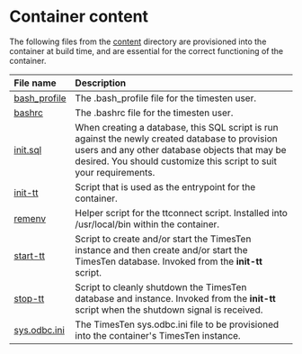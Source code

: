 # Container content

The following files from the [content](./content) directory are provisioned into the container at build time, and are essential for the correct functioning of the container.

| File name            | Description                                     |
| :-------------------------- | :---------------------------------------------- |
| [bash_profile](./bash_profile) | The .bash_profile file for the timesten user. |
| [bashrc](./bashrc) | The .bashrc file for the timesten user. |
| [init.sql](./init.sql) | When creating a database, this SQL script is run against the newly created database to provision users and any other database objects that may be desired. You should customize this script to suit your requirements. |
| [init-tt](./init-tt) | Script that is used as the entrypoint for the container. |
| [remenv](./remenv) | Helper script for the ttconnect script. Installed into /usr/local/bin within the container. |
| [start-tt](./start-tt) | Script to create and/or start the TimesTen instance and then create and/or start the TimesTen database. Invoked from the **init-tt** script. |
| [stop-tt](./stop-tt) | Script to cleanly shutdown the TimesTen database and instance. Invoked from the **init-tt** script when the shutdown signal is received. |
| [sys.odbc.ini](./sys.odbc.ini) | The TimesTen sys.odbc.ini file to be provisioned into the container's TimesTen instance. |

